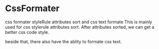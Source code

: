 CssFormater
===========

css formater styleRule attributes sort and css text formate
This is mainly used for css stylerule attributes sort. After attributes sorted, we can get a better css code style.

beside that, there also have the ablity to formate css text.


